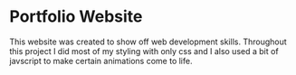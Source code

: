# Portfolio Website

This website was created to show off web development skills. Throughout this project I did most of my styling with only css and I also used a bit of javscript to make certain animations come to life.